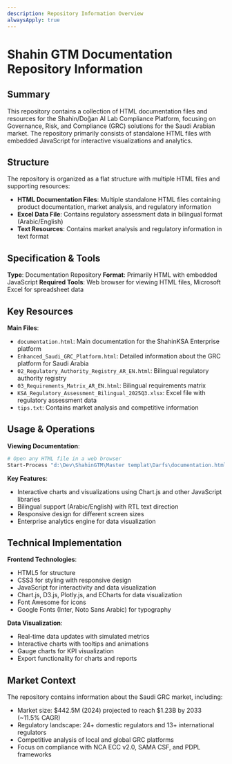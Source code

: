 ```yaml
---
description: Repository Information Overview
alwaysApply: true
---
```


# Shahin GTM Documentation Repository Information

## Summary
This repository contains a collection of HTML documentation files and resources for the Shahin/Doğan AI Lab Compliance Platform, focusing on Governance, Risk, and Compliance (GRC) solutions for the Saudi Arabian market. The repository primarily consists of standalone HTML files with embedded JavaScript for interactive visualizations and analytics.

## Structure
The repository is organized as a flat structure with multiple HTML files and supporting resources:
- **HTML Documentation Files**: Multiple standalone HTML files containing product documentation, market analysis, and regulatory information
- **Excel Data File**: Contains regulatory assessment data in bilingual format (Arabic/English)
- **Text Resources**: Contains market analysis and regulatory information in text format

## Specification & Tools
**Type**: Documentation Repository
**Format**: Primarily HTML with embedded JavaScript
**Required Tools**: Web browser for viewing HTML files, Microsoft Excel for spreadsheet data

## Key Resources
**Main Files**:
- `documentation.html`: Main documentation for the ShahinKSA Enterprise platform
- `Enhanced_Saudi_GRC_Platform.html`: Detailed information about the GRC platform for Saudi Arabia
- `02_Regulatory_Authority_Registry_AR_EN.html`: Bilingual regulatory authority registry
- `03_Requirements_Matrix_AR_EN.html`: Bilingual requirements matrix
- `KSA_Regulatory_Assessment_Bilingual_2025Q3.xlsx`: Excel file with regulatory assessment data
- `tips.txt`: Contains market analysis and competitive information

## Usage & Operations
**Viewing Documentation**:
```bash
# Open any HTML file in a web browser
Start-Process "d:\Dev\ShahinGTM\Master templat\Darfs\documentation.html"
```

**Key Features**:
- Interactive charts and visualizations using Chart.js and other JavaScript libraries
- Bilingual support (Arabic/English) with RTL text direction
- Responsive design for different screen sizes
- Enterprise analytics engine for data visualization

## Technical Implementation
**Frontend Technologies**:
- HTML5 for structure
- CSS3 for styling with responsive design
- JavaScript for interactivity and data visualization
- Chart.js, D3.js, Plotly.js, and ECharts for data visualization
- Font Awesome for icons
- Google Fonts (Inter, Noto Sans Arabic) for typography

**Data Visualization**:
- Real-time data updates with simulated metrics
- Interactive charts with tooltips and animations
- Gauge charts for KPI visualization
- Export functionality for charts and reports

## Market Context
The repository contains information about the Saudi GRC market, including:
- Market size: $442.5M (2024) projected to reach $1.23B by 2033 (~11.5% CAGR)
- Regulatory landscape: 24+ domestic regulators and 13+ international regulators
- Competitive analysis of local and global GRC platforms
- Focus on compliance with NCA ECC v2.0, SAMA CSF, and PDPL frameworks